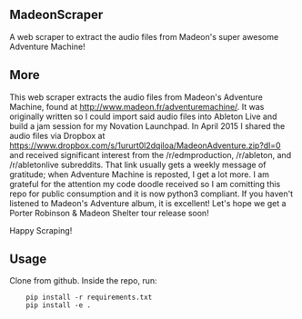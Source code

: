 ## MadeonScraper

A web scraper to extract the audio files from Madeon's super awesome Adventure
Machine!

## More

This web scraper extracts the audio files from Madeon's Adventure Machine, found
at http://www.madeon.fr/adventuremachine/. It was originally written so I could
import said audio files into Ableton Live and build a jam session for my
Novation Launchpad. In April 2015 I shared the audio files via Dropbox
at https://www.dropbox.com/s/1ururt0l2dqiloa/MadeonAdventure.zip?dl=0 and
received significant interest from the /r/edmproduction, /r/ableton, and
/r/abletonlive subreddits. That link usually gets a weekly message of
gratitude; when Adventure Machine is reposted, I get a lot more. I am grateful
for the attention my code doodle received so I am comitting this repo for public
consumption and it is now python3 compliant. If you haven't listened to Madeon's
Adventure album, it is excellent! Let's hope we get a Porter Robinson & Madeon
Shelter tour release soon!

Happy Scraping!

## Usage

Clone from github.
Inside the repo, run:
```
    pip install -r requirements.txt
    pip install -e .
```

